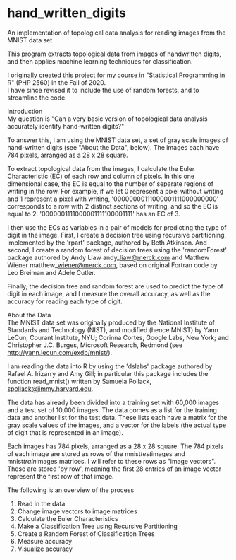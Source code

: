 # hand_written_digits
An implementation of topological data analysis for reading images from the MNIST data set

This program extracts topological data from images of handwritten digits, and then applies machine learning techniques for classification.

I originally created this project for my course in "Statistical Programming in R" (PHP 2560) in the Fall of 2020.  
I have since revised it to include the use of random forests, and to streamline the code.

Introduction  
My question is "Can a very basic version of topological data analysis accurately identify hand-written
digits?"

To answer this, I am using the MNIST data set, a set of gray scale images of hand-written digits (see
"About the Data", below). The images each have 784 pixels, arranged as a 28 x 28 square.

To extract topological data from the images, I calculate the Euler Characteristic (EC) of each row and column of
pixels. In this one dimensional case, the EC is equal to the number of separate regions of writing in
the row. For example, if we let 0 represent a pixel without writing and 1 represent a pixel with writing,
'00000000111000001111000000000' corresponds to a row with 2 distinct
sections of writing, and so the EC is equal to 2. '0000001111000001111100001111' has an EC of 3.

I then use the ECs as variables in a pair of models for predicting the type of digit in the image.
First, I create a decision tree using recursive partitioning, implemented by the 'rpart'
package, authored by Beth Atkinson.  And second, I create a random forest of decision trees using
the 'randomForest' package authored by Andy Liaw andy\_liaw@merck.com and Matthew Wiener matthew\_wiener@merck.com, 
based on original Fortran code by Leo Breiman and Adele Cutler.

Finally, the decision tree and random forest are used to predict the type of digit in each image, and I measure the overall
accuracy, as well as the accuracy for reading each type of digit.

About the Data  
The MNIST data set was originally produced by the National Institute of Standards and Technology
(NIST), and modified (hence MNIST) by Yann LeCun, Courant Institute, NYU; Corinna Cortes,
Google Labs, New York; and Christopher J.C. Burges, Microsoft Research, Redmond (see
http://yann.lecun.com/exdb/mnist/).

I am reading the data into R by using the 'dslabs' package authored by Rafael A. Irizarry and Amy
Gill; in particular this package includes the function read_mnist() written by Samuela Pollack,
spollack@jimmy.harvard.edu.

The data has already been divided into a training set with 60,000 images and a test set of 10,000
images. The data comes as a list for the training data and another list for the test data. These lists
each have a matrix for the gray scale values of the images, and a vector for the labels (the actual
type of digit that is represented in an image).

Each images has 784 pixels, arranged as a 28 x 28 square. The 784 pixels of each image are
stored as rows of the mnist$test$images and mnist$train$images matrices. I will refer
to these rows as "image vectors". These are stored 'by row', meaning the first 28 entries of an
image vector represent the first row of that image.

The following is an overview of the process
1. Read in the data
2. Change image vectors to image matrices
3. Calculate the Euler Characteristics
4. Make a Classification Tree using Recursive Partitioning
5. Create a Random Forest of Classification Trees
6. Measure accuracy
7. Visualize accuracy
